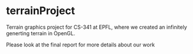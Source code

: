 # terrainProject
Terrain graphics project for CS-341 at EPFL, where we created an infinitely generting terrain in OpenGL.

Please look at the final report for more details about our work
